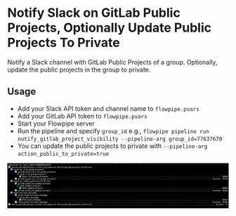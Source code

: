 # Notify Slack on GitLab Public Projects, Optionally Update Public Projects To Private

Notify a Slack channel with GitLab Public Projects of a group. Optionally, update the public projects in the group to private.

## Usage

- Add your Slack API token and channel name to `flowpipe.pvars`
- Add your GitLab API token to `flowpipe.pvars`
- Start your Flowpipe server
- Run the pipeline and specify `group_id` e.g., `flowpipe pipeline run notify_gitlab_project_visibility --pipeline-arg group_id=77637670`
- You can update the public projects to private with `--pipeline-arg action_public_to_private=true`

![flowpipe_pipeline_run](flowpipe_pipeline_run.png)
